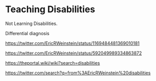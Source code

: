 # Teaching Disabilities

Not Learning Disabilities.

Differential diagnosis

https://twitter.com/EricRWeinstein/status/1169484481369010181

https://twitter.com/EricRWeinstein/status/592049989334863872


https://theportal.wiki/wiki?search=disabilities

https://twitter.com/search?q=from%3AEricRWeinstein%20disabilities

